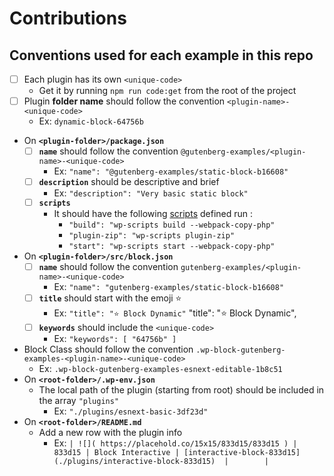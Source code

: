 # Contributions

## Conventions used for each example in this repo 

- [ ] Each plugin has its own `<unique-code>` 
    - Get it by running `npm run code:get` from the root of the project
- [ ] Plugin **folder name** should follow the convention `<plugin-name>-<unique-code>` 
    - Ex: `dynamic-block-64756b`
- On **`<plugin-folder>/package.json`**
    - [ ] **`name`** should follow the convention `@gutenberg-examples/<plugin-name>-<unique-code>` 
        - Ex: `"name": "@gutenberg-examples/static-block-b16608"`
    - [ ] **`description`** should be descriptive and brief 
        - Ex: `"description": "Very basic static block"`
    - [ ] **`scripts`** 
        - It should have the following [scripts](https://developer.wordpress.org/block-editor/reference-guides/packages/packages-scripts/) defined run :
            - `"build": "wp-scripts build --webpack-copy-php"`
            - `"plugin-zip": "wp-scripts plugin-zip"`
            - `"start": "wp-scripts start --webpack-copy-php"`
- On **`<plugin-folder>/src/block.json`**
    - [ ] **`name`** should follow the convention `gutenberg-examples/<plugin-name>-<unique-code>` 
        - Ex: `"name": "gutenberg-examples/static-block-b16608"`
    - [ ] **`title`** should start with the emoji ⭐️
        - Ex: `"title": "⭐️ Block Dynamic"`
    "title": "⭐️ Block Dynamic",
    - [ ] **`keywords`** should include the `<unique-code>`
        - Ex: `"keywords": [ "64756b" ]`    
- Block Class should follow the convention `.wp-block-gutenberg-examples-<plugin-name>-<unique-code>`
    - Ex: `.wp-block-gutenberg-examples-esnext-editable-1b8c51`    
- On **`<root-folder>/.wp-env.json`**
    - The local path of the plugin (starting from root) should be included in the array `"plugins"` 
        - Ex: `"./plugins/esnext-basic-3df23d"`
- On **`<root-folder>/README.md`**
    - Add a new row with the plugin info
        - Ex: `| ![]( https://placehold.co/15x15/833d15/833d15 ) | 833d15 | Block Interactive | [interactive-block-833d15](./plugins/interactive-block-833d15)  |        |`